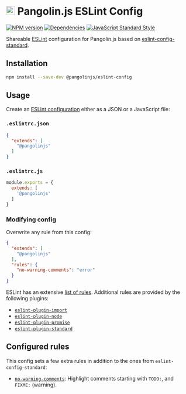# <img alt="" src="https://cdn.jsdelivr.net/gh/pangolinjs/brand@master/icon/icon.svg" width="24"> Pangolin.js ESLint Config

[![NPM version][npm-image]][npm-url]
[![Dependencies][dependencies-image]][dependencies-url]
[![JavaScript Standard Style][standard-image]][standard-url]

Shareable [ESLint](https://eslint.org/) configuration for Pangolin.js based on
[eslint-config-standard](https://github.com/standard/eslint-config-standard).

## Installation

```bash
npm install --save-dev @pangolinjs/eslint-config
```

## Usage

Create an [ESLint configuration](https://eslint.org/docs/user-guide/configuring)
either as a JSON or a JavaScript file:

### `.eslintrc.json`

```json
{
  "extends": [
    "@pangolinjs"
  ]
}
```

### `.eslintrc.js`

```js
module.exports = {
  extends: [
    '@pangolinjs'
  ]
}
```

### Modifying config

Overwrite any rule from this config:

```json
{
  "extends": [
    "@pangolinjs"
  ],
  "rules": {
    "no-warning-comments": "error"
  }
}
```

ESLint has an extensive [list of rules](https://eslint.org/docs/rules/).
Additional rules are provided by the following plugins:

- [`eslint-plugin-import`](https://github.com/benmosher/eslint-plugin-import)
- [`eslint-plugin-node`](https://github.com/mysticatea/eslint-plugin-node)
- [`eslint-plugin-promise`](https://github.com/xjamundx/eslint-plugin-promise)
- [`eslint-plugin-standard`](https://github.com/standard/eslint-plugin-standard)

## Configured rules

This config sets a few extra rules in addition to the ones from `eslint-config-standard`:

- [`no-warning-comments`](https://eslint.org/docs/rules/no-warning-comments):
  Highlight comments starting with `TODO:`, and `FIXME:` (warning).

[npm-image]: https://img.shields.io/npm/v/@pangolinjs/eslint-config.svg?style=flat-square
[npm-url]: https://www.npmjs.com/package/@pangolinjs/eslint-config

[dependencies-image]: https://img.shields.io/david/pangolinjs/eslint-config.svg?style=flat-square
[dependencies-url]: https://www.npmjs.com/package/@pangolin/eslint-config?activeTab=dependencies

[standard-image]: https://img.shields.io/badge/code_style-standard-brightgreen.svg?style=flat-square
[standard-url]: https://standardjs.com
